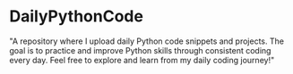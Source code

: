 # DailyPythonCode
"A repository where I upload daily Python code snippets and projects. The goal is to practice and improve Python skills through consistent coding every day. Feel free to explore and learn from my daily coding journey!"
